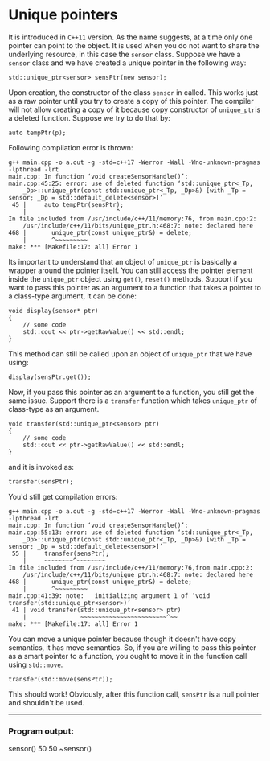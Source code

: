 # Unique pointers

It is introduced in `C++11` version.
As the name suggests, at a time only one pointer can point to the object.
It is used when you do not want to share the underlying resource, in this case the `sensor` class.
Suppose we have a `sensor` class and we have created a unique pointer in the following way: 

    std::unique_ptr<sensor> sensPtr(new sensor);

Upon creation, the constructor of the class `sensor` in called. 
This works just as a raw pointer until you try to create a copy of this pointer. The compiler will not allow creating a copy of it because copy constructor of `unique_ptr`is a deleted function. 
Suppose we try to do that by:

    auto tempPtr(p);

Following compilation error is thrown:

    g++ main.cpp -o a.out -g -std=c++17 -Werror -Wall -Wno-unknown-pragmas -lpthread -lrt
    main.cpp: In function ‘void createSensorHandle()’:
    main.cpp:45:25: error: use of deleted function ‘std::unique_ptr<_Tp, 
        _Dp>::unique_ptr(const std::unique_ptr<_Tp, _Dp>&) [with _Tp = sensor; _Dp = std::default_delete<sensor>]’
     45 |     auto tempPtr(sensPtr);
        |                         ^
    In file included from /usr/include/c++/11/memory:76, from main.cpp:2:
        /usr/include/c++/11/bits/unique_ptr.h:468:7: note: declared here
    468 |       unique_ptr(const unique_ptr&) = delete;
        |       ^~~~~~~~~~
    make: *** [Makefile:17: all] Error 1

Its important to understand that an object of `unique_ptr` is basically a wrapper around the pointer itself. You can
still access the pointer element inside the `unique_ptr` object using `get()`, `reset()` methods. 
Support if you want to pass this pointer as an argument to a function that takes a pointer to a class-type argument, it can be done:

    void display(sensor* ptr)
    {
        // some code
        std::cout << ptr->getRawValue() << std::endl;
    }

This method can still be called upon an object of `unique_ptr` that we have using:

    display(sensPtr.get());

Now, if you pass this pointer as an argument to a function, you still get the same issue. Support there is a `transfer` function which takes `unique_ptr` of class-type as an argument. 

    void transfer(std::unique_ptr<sensor> ptr)
    {
        // some code
        std::cout << ptr->getRawValue() << std::endl;
    }

and it is invoked as:

    transfer(sensPtr);

You'd still get compilation errors:

    g++ main.cpp -o a.out -g -std=c++17 -Werror -Wall -Wno-unknown-pragmas -lpthread -lrt
    main.cpp: In function ‘void createSensorHandle()’:
    main.cpp:55:13: error: use of deleted function ‘std::unique_ptr<_Tp, 
        _Dp>::unique_ptr(const std::unique_ptr<_Tp, _Dp>&) [with _Tp = sensor; _Dp = std::default_delete<sensor>]’
     55 |     transfer(sensPtr);
        |     ~~~~~~~~^~~~~~~~~
    In file included from /usr/include/c++/11/memory:76,from main.cpp:2: 
        /usr/include/c++/11/bits/unique_ptr.h:468:7: note: declared here
    468 |       unique_ptr(const unique_ptr&) = delete;
        |       ^~~~~~~~~~
    main.cpp:41:39: note:   initializing argument 1 of ‘void transfer(std::unique_ptr<sensor>)’
     41 | void transfer(std::unique_ptr<sensor> ptr)
        |               ~~~~~~~~~~~~~~~~~~~~~~~~^~~
    make: *** [Makefile:17: all] Error 1

You can move a unique pointer because though it doesn't have copy semantics, it has move semantics.
So, if you are willing to pass this pointer as a smart pointer to a function, you ought to move it in the function call using `std::move`.

    transfer(std::move(sensPtr));

This should work! Obviously, after this function call, `sensPtr` is a null pointer and shouldn't be used.

***
### Program output:

sensor()
50
50
~sensor()

